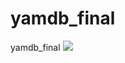 # yamdb_final
yamdb_final
![](https://github.com/alexpro2022/yamdb_final/actions/workflows/yamdb_workflow.yml/badge.svg?event=push)